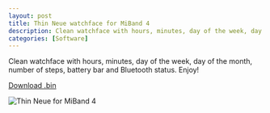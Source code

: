 ```yaml
---
layout: post
title: Thin Neue watchface for MiBand 4
description: Clean watchface with hours, minutes, day of the week, day of the month, number of steps, battery bar and Bluetooth status.
categories: [Software]
---
```


Clean watchface with hours, minutes, day of the week, day of the month, number of steps, battery bar and Bluetooth status. Enjoy!

[Download .bin](/public/download/thin-neue-white.bin)

![Thin Neue for MiBand 4](/public/download/thin-neue-white.gif)
